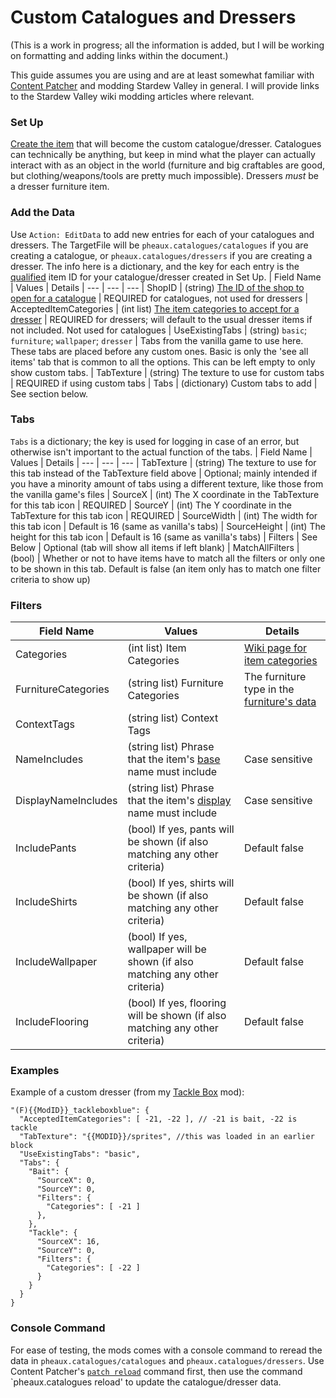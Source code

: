 # Custom Catalogues and Dressers
(This is a work in progress; all the information is added, but I will be working on formatting and adding links within the document.)

This guide assumes you are using and are at least somewhat familiar with [Content Patcher](https://github.com/Pathoschild/StardewMods/blob/stable/ContentPatcher/docs/author-guide.md#readme) and modding Stardew Valley in general. I will provide links to the Stardew Valley wiki modding articles where relevant.

### Set Up
[Create the item](https://stardewvalleywiki.com/Modding:Items) that will become the custom catalogue/dresser. Catalogues can technically be anything, but keep in mind what the player can actually interact with as an object in the world (furniture and big craftables are good, but clothing/weapons/tools are pretty much impossible). Dressers _must_ be a dresser furniture item.

### Add the Data
Use `Action: EditData` to add new entries for each of your catalogues and dressers. The TargetFile will be `pheaux.catalogues/catalogues` if you are creating a catalogue, or `pheaux.catalogues/dressers` if you are creating a dresser. The info here is a dictionary, and the key for each entry is the <ins>qualified</ins> item ID for your catalogue/dresser created in Set Up.
| Field Name | Values | Details
| --- | --- | ---
| ShopID | (string) [The ID of the shop to open for a catalogue](https://stardewvalleywiki.com/Modding:Shops) | REQUIRED for catalogues, not used for dressers
| AcceptedItemCategories | (int list) [The item categories to accept for a dresser](https://stardewvalleywiki.com/Modding:Items#Categories) | REQUIRED for dressers; will default to the usual dresser items if not included. Not used for catalogues
| UseExistingTabs | (string) `basic`; `furniture`; `wallpaper`; `dresser` | Tabs from the vanilla game to use here. These tabs are placed before any custom ones. Basic is only the 'see all items' tab that is common to all the options. This can be left empty to only show custom tabs.
| TabTexture | (string) The texture to use for custom tabs | REQUIRED if using custom tabs 
| Tabs | (dictionary) Custom tabs to add | See section below. 

### Tabs
`Tabs` is a dictionary; the key is used for logging in case of an error, but otherwise isn't important to the actual function of the tabs.
| Field Name | Values | Details
| --- | --- | ---
| TabTexture | (string) The texture to use for this tab instead of the TabTexture field above | Optional; mainly intended if you have a minority amount of tabs using a different texture, like those from the vanilla game's files
| SourceX | (int) The X coordinate in the TabTexture for this tab icon | REQUIRED
| SourceY | (int) The Y coordinate in the TabTexture for this tab icon | REQUIRED
| SourceWidth | (int) The width for this tab icon | Default is 16 (same as vanilla's tabs)
| SourceHeight | (int) The height for this tab icon | Default is 16 (same as vanilla's tabs)
| Filters | See Below | Optional (tab will show all items if left blank)
| MatchAllFilters | (bool) | Whether or not to have items have to match all the filters or only one to be shown in this tab. Default is false (an item only has to match one filter criteria to show up)

### Filters
| Field Name | Values | Details
| --- | --- | ---
| Categories | (int list) Item Categories | [Wiki page for item categories](https://stardewvalleywiki.com/Modding:Items#Categories)
| FurnitureCategories | (string list) Furniture Categories | The furniture type in the [furniture's data](https://stardewvalleywiki.com/Modding:Furniture)
| ContextTags | (string list) Context Tags |
| NameIncludes | (string list) Phrase that the item's <ins>base</ins> name must include | Case sensitive
| DisplayNameIncludes | (string list) Phrase that the item's <ins>display</ins> name must include | Case sensitive
| IncludePants | (bool) If yes, pants will be shown (if also matching any other criteria) | Default false
| IncludeShirts | (bool) If yes, shirts will be shown (if also matching any other criteria) | Default false
| IncludeWallpaper | (bool) If yes, wallpaper will be shown (if also matching any other criteria) | Default false
| IncludeFlooring | (bool) If yes, flooring will be shown (if also matching any other criteria) | Default false

### Examples
Example of a custom dresser (from my [Tackle Box](https://www.nexusmods.com/stardewvalley/mods/33064) mod):

```
"(F){{ModID}}_tackleboxblue": {
  "AcceptedItemCategories": [ -21, -22 ], // -21 is bait, -22 is tackle
  "TabTexture": "{{MODID}}/sprites", //this was loaded in an earlier block
  "UseExistingTabs": "basic",
  "Tabs": {
    "Bait": {
      "SourceX": 0,
      "SourceY": 0,
      "Filters": {
        "Categories": [ -21 ]
      },
    },
    "Tackle": {
      "SourceX": 16,
      "SourceY": 0,
      "Filters": {
        "Categories": [ -22 ]
      }
    }
  }
}
```

### Console Command
For ease of testing, the mods comes with a console command to reread the data in `pheaux.catalogues/catalogues` and `pheaux.catalogues/dressers`. Use Content Patcher's [`patch reload`](https://github.com/Pathoschild/StardewMods/blob/stable/ContentPatcher/docs/author-guide/troubleshooting.md#reload) command first, then use the command `pheaux.catalogues reload' to update the catalogue/dresser data.
